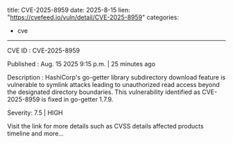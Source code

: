  
title: CVE-2025-8959
date: 2025-8-15
lien: "https://cvefeed.io/vuln/detail/CVE-2025-8959"
categories:
  - cve
---

CVE ID : CVE-2025-8959

Published :  Aug. 15
2025
9:15 p.m. | 25 minutes ago

Description : HashiCorp's go-getter library subdirectory download feature is vulnerable to symlink attacks leading to unauthorized read access beyond the designated directory boundaries. This vulnerability
identified as CVE-2025-8959
is fixed in go-getter 1.7.9.

Severity: 7.5 | HIGH

Visit the link for more details
such as CVSS details
affected products
timeline
and more...
